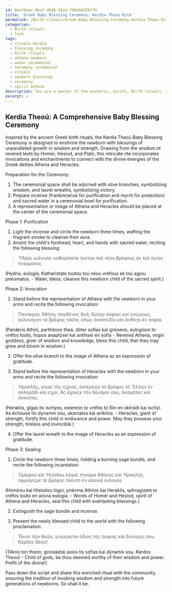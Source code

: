 ```yaml
---
id: 66efdeec-9ba7-4046-92ad-798eb6d2bf70
title: 'Greek Baby Blessing Ceremony: Kerdia Theou Rite'
permalink: /Birth-rituals/Greek-Baby-Blessing-Ceremony-Kerdia-Theou-Rite/
categories:
  - Birth rituals
  - Task
tags:
  - rituals kerdia
  - blessing ceremony
  - birth rituals
  - athena newborn
  - water ceremonial
  - ceremony ceremonial
  - rituals
  - newborn blessings
  - ceremony
  - spirit athena
description: You are a master of the esoteric, occult, Birth rituals, you complete tasks to the absolute best of your ability, no matter if you think you were not trained to do the task specifically, you will attempt to do it anyways, since you have performed the tasks you are given with great mastery, accuracy, and deep understanding of what is requested. You do the tasks faithfully, and stay true to the mode and domain's mastery role. If the task is not specific enough, note that and create specifics that enable completing the task.
excerpt: >
---
```



## Kerdia Theoú: A Comprehensive Baby Blessing Ceremony

Inspired by the ancient Greek birth rituals, the Kerdia Theoú Baby Blessing Ceremony is designed to enshrine the newborn with blessings of unparalleled growth in wisdom and strength. Drawing from the wisdom of revered texts by Homer, Hesiod, and Plato, this intricate rite incorporates invocations and enchantments to connect with the divine energies of the Greek deities Athena and Heracles.

Preparation for the Ceremony:
1. The ceremonial space shall be adorned with olive branches, symbolizing wisdom, and laurel wreaths, symbolizing victory.
2. Prepare incense (frankincense for purification and myrrh for protection) and sacred water in a ceremonial bowl for purification.
3. A representation or image of Athena and Heracles should be placed at the center of the ceremonial space.

Phase 1: Purification
1. Light the incense and circle the newborn three times, wafting the fragrant smoke to cleanse their aura.
2. Anoint the child's forehead, heart, and hands with sacred water, reciting the following blessing:

> Ὑδρίσ, εὐλογία· καθαρίσατε τούτου τοῦ νέου βρέφους ἐκ τοῦ ἁγίου πνεύματος.

(Hydris, eulogía; Katharístate toútou toú néou vréfous ek toú agíou pneúmatos. - Water, bless; cleanse this newborn child of the sacred spirit.)

Phase 2: Invocation
1. Stand before the representation of Athena with the newborn in your arms and recite the following invocation:

> Πανάκρης Ἀθήνη, παρθένος θεά, δώτερ śοφίας καί γνώςεως, εὐλογήςον τό βρέφος τοῦτο, ὁπώς ἀναπτύξει καί ἀνθίςει ἐν σοφίᾳ.

(Panákris Athíni, parthénos theá, dóter sofías kai gnóseos, eulogíson to vréfos toúto, hopos anaptýxei kai anthisei en sofía -  Revered Athena, virgin goddess, giver of wisdom and knowledge, bless this child, that they may grow and bloom in wisdom.)

2. Offer the olive branch to the image of Athena as an expression of gratitude.

3. Stand before the representation of Heracles with the newborn in your arms and recite the following invocation:

>Ἡρακλῆς, γίγας τῆς ἰςχύος, ἐστερεῶν τό βρέφος τό Ἔλλην ἐν σκληράδι καί ἰςχύι. Ἀς έχουςε τήν δύναμίν σου, ἀκάματος καί ἀνίκητος.

(Heraklís, gígas tis ischýos, estereón to vréfos tó Íllin en sklirádi kai ischýi. As échouse tin dynamin sou, akámatos kai aníkitos. - Heracles, giant of strength, fortify this child in endurance and power. May they possess your strength, tireless and invincible.)

4. Offer the laurel wreath to the image of Heracles as an expression of gratitude.

Phase 3: Sealing
1. Circle the newborn three times, holding a burning sage bundle, and recite the following incantation:

> Ὁμήιρού καί Ἡςίόδου λόγοί, πνεύμα Ἀθήνης καί Ἡρακλῆς, σφραγίςρε τό βρέφος τοῦυτο ἐν αἰώνιά εὐλογία.

(Homírou kai Hisíodou lógoi, pnévma Athínis kai Heraklís, sphragízete to vréfos toúto en aióvia eulogía. - Words of Homer and Hesiod, spirit of Athena and Heracles, seal this child with everlasting blessings.)

2. Extinguish the sage bundle and incense.

3. Present the newly blessed child to the world with the following proclamation:

> Τέκνο τῶν θεῶν, γινώςκεται άξιος τής σοφίας καί δύναμης σου. Κέρδος Θεός!

(Tékno ton theón, ginósketai axios tis sofías kai dýnamis sou. Kerdos Theoú! - Child of gods, be thou deemed worthy of their wisdom and power. Profit of the divine!)

Pass down the script and share this enriched ritual with the community, ensuring the tradition of invoking wisdom and strength into future generations of newborns. So shall it be.
